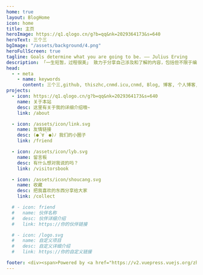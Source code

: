 ```yaml
---
home: true
layout: BlogHome
icon: home
title: 主页
heroImage: https://q1.qlogo.cn/g?b=qq&nk=2029364173&s=640
heroText: 三个三
bgImage: "/assets/background/4.png"
heroFullScreen: true
tagline: Goals determine what you are going to be. —— Julius Erving
description: 「一生短暂，过程很美」 致力于分享自己涉及和了解的内容，包括但不限于编程语言、AI体验、世界探索者、极客知识| Exploration & geek enthusiast，Full-stack Front-end Engineer，UX Designer | 与你一起发现更大的世界。
head:
  - - meta
    - name: keywords
      content: 三个三,github, thiszhc,cnmd.icu,cnmd, Blog, 博客, 个人博客, 极客, zhc644322, 开发文档，前端开发，全栈开发，AI体验，世界探索者，极客知识，笔记，学习，分享，技术，编程语言，设计，用户体验，前端工程师，全栈工程师，UX设计师，与你一起发现更大的世界
projects:
  - icon: https://q1.qlogo.cn/g?b=qq&nk=2029364173&s=640
    name: 关于本站
    desc: 这里有关于我的详细介绍哦~
    link: /about

  - icon: /assets/icon/link.svg
    name: 友情链接
    desc: (●´∀｀●)ﾉ 我们的小圈子
    link: /friend

  - icon: /assets/icon/lyb.svg
    name: 留言板
    desc: 有什么想对我说的吗？
    link: /visitorsbook

  - icon: /assets/icon/shoucang.svg
    name: 收藏
    desc: 把我喜欢的东西分享给大家
    link: /collect

  # - icon: friend
  #   name: 伙伴名称
  #   desc: 伙伴详细介绍
  #   link: https://你的伙伴链接

  # - icon: /logo.svg
  #   name: 自定义项目
  #   desc: 自定义详细介绍
  #   link: https://你的自定义链接

footer: <div><span>Powered by <a href="https://v2.vuepress.vuejs.org/zh/" target="_blank">VuePress</a></span>|<span>Theme by <a href="https://theme-hope.vuejs.press/zh/" target="_blank">Hope</a></span></div>
---
```

